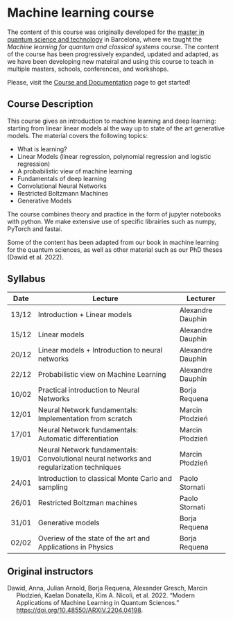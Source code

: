 # Machine learning course


<!-- WARNING: THIS FILE WAS AUTOGENERATED! DO NOT EDIT! -->

The content of this course was originally developed for the [master in
quantum science and technology](https://quantummasterbarcelona.eu) in
Barcelona, where we taught the *Machine learning for quantum and
classical systems* course. The content of the course has been
progressively expanded, updated and adapted, as we have been developing
new mateiral and using this course to teach in multiple masters,
schools, conferences, and workshops.

Please, visit the <i class="bi bi-journals"></i> [Course and
Documentation](https://borjarequena.github.io/Neural-Network-Course/)
page to get started!

## Course Description

This course gives an introduction to machine learning and deep learning:
starting from linear linear models al the way up to state of the art
generative models. The material covers the following topics:

- What is learning?
- Linear Models (linear regression, polynomial regression and logistic
  regression)
- A probabilistic view of machine learning
- Fundamentals of deep learning
- Convolutional Neural Networks
- Restricted Boltzmann Machines
- Generative Models

The course combines theory and practice in the form of jupyter notebooks
with python. We make extensive use of specific librairies such as numpy,
PyTorch and fastai.

Some of the content has been adapted from our book in machine learning
for the quantum sciences, as well as other material such as our PhD
theses (Dawid et al. 2022).

## Syllabus

| Date | Lecture | Lecturer |
|----|----|----|
| 13/12 | Introduction + Linear models | Alexandre Dauphin |
| 15/12 | Linear models | Alexandre Dauphin |
| 20/12 | Linear models + Introduction to neural networks | Alexandre Dauphin |
| 22/12 | Probabilistic view on Machine Learning | Alexandre Dauphin |
| 10/02 | Practical introduction to Neural Networks | Borja Requena |
| 12/01 | Neural Network fundamentals: Implementation from scratch | Marcin Płodzień |
| 17/01 | Neural Network fundamentals: Automatic differentiation | Marcin Płodzień |
| 19/01 | Neural Network fundamentals: Convolutional neural networks and regularization techniques | Marcin Płodzień |
| 24/01 | Introduction to classical Monte Carlo and sampling | Paolo Stornati |
| 26/01 | Restricted Boltzman machines | Paolo Stornati |
| 31/01 | Generative models | Borja Requena |
| 02/02 | Overiew of the state of the art and Applications in Physics | Borja Requena |

## Original instructors

<div>

</div>

<div id="refs" class="references csl-bib-body hanging-indent"
entry-spacing="0">

<div id="ref-dawid2022" class="csl-entry">

Dawid, Anna, Julian Arnold, Borja Requena, Alexander Gresch, Marcin
Płodzień, Kaelan Donatella, Kim A. Nicoli, et al. 2022. “Modern
Applications of Machine Learning in Quantum Sciences.”
<https://doi.org/10.48550/ARXIV.2204.04198>.

</div>

</div>
